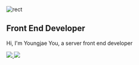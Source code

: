![rect](https://capsule-render.vercel.app/api?type=rect&color=gradient&text=%20%20You　Youngjae%20%20&fontAlign=50&fontSize=40&textBg=true)

## Front End Developer

Hi, I'm Youngjae You, a server front end developer

<a href="https://github.com/pdlma0904">
  <img src="https://github-readme-stats.vercel.app/api?username=pdlma0904&show_icons=true&hide_border=true"/>
</a>

<a href="https://github.com/pdlma0904">
  <img src="https://github-readme-stats.vercel.app/api/top-langs/?username=pdlma0904&layout=compact"/>
</a>
